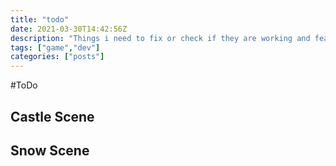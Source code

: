 ```yaml
---
title: "todo"
date: 2021-03-30T14:42:56Z
description: "Things i need to fix or check if they are working and features to build"
tags: ["game","dev"]
categories: ["posts"]
---
```

#ToDo

## Castle Scene

## Snow Scene
